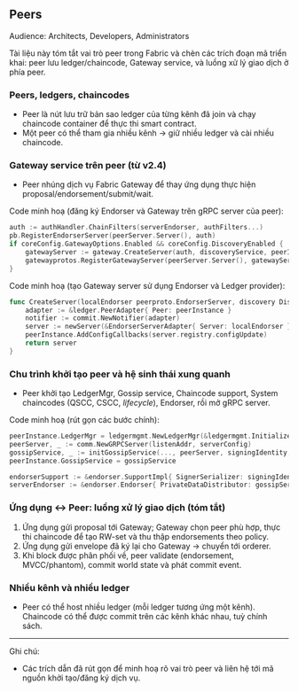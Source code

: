 ## Peers

Audience: Architects, Developers, Administrators

Tài liệu này tóm tắt vai trò peer trong Fabric và chèn các trích đoạn mã triển khai: peer lưu ledger/chaincode, Gateway service, và luồng xử lý giao dịch ở phía peer.

### Peers, ledgers, chaincodes

- Peer là nút lưu trữ bản sao ledger của từng kênh đã join và chạy chaincode container để thực thi smart contract.
- Một peer có thể tham gia nhiều kênh → giữ nhiều ledger và cài nhiều chaincode.

### Gateway service trên peer (từ v2.4)

- Peer nhúng dịch vụ Fabric Gateway để thay ứng dụng thực hiện proposal/endorsement/submit/wait.

Code minh hoạ (đăng ký Endorser và Gateway trên gRPC server của peer):

```895:915:internal/peer/node/start.go
auth := authHandler.ChainFilters(serverEndorser, authFilters...)
pb.RegisterEndorserServer(peerServer.Server(), auth)
if coreConfig.GatewayOptions.Enabled && coreConfig.DiscoveryEnabled {
    gatewayServer := gateway.CreateServer(auth, discoveryService, peerInstance, &serverConfig.SecOpts, aclProvider, coreConfig.LocalMSPID, coreConfig.GatewayOptions, builtinSCCs)
    gatewayprotos.RegisterGatewayServer(peerServer.Server(), gatewayServer)
}
```

Code minh hoạ (tạo Gateway server sử dụng Endorser và Ledger provider):

```56:87:internal/pkg/gateway/gateway.go
func CreateServer(localEndorser peerproto.EndorserServer, discovery Discovery, peerInstance *peer.Peer, secureOptions *comm.SecureOptions, policy ACLChecker, localMSPID string, options config.Options, systemChaincodes scc.BuiltinSCCs) *Server {
    adapter := &ledger.PeerAdapter{ Peer: peerInstance }
    notifier := commit.NewNotifier(adapter)
    server := newServer(&EndorserServerAdapter{ Server: localEndorser }, discovery, commit.NewFinder(adapter, notifier), policy, adapter, peerInstance.GossipService.SelfMembershipInfo(), localMSPID, secureOptions, options, systemChaincodes, peerInstance.OrdererEndpointOverrides, peerInstance.GetChannelConfig)
    peerInstance.AddConfigCallbacks(server.registry.configUpdate)
    return server
}
```

### Chu trình khởi tạo peer và hệ sinh thái xung quanh

- Peer khởi tạo LedgerMgr, Gossip service, Chaincode support, System chaincodes (QSCC, CSCC, _lifecycle_), Endorser, rồi mở gRPC server.

Code minh hoạ (rút gọn các bước chính):

```445:483:internal/peer/node/start.go
peerInstance.LedgerMgr = ledgermgmt.NewLedgerMgr(&ledgermgmt.Initializer{ /* StateListeners, Lifecycle, Metrics, LedgerConfig... */ })
peerServer, _ := comm.NewGRPCServer(listenAddr, serverConfig)
gossipService, _ := initGossipService(..., peerServer, signingIdentity, ...)
peerInstance.GossipService = gossipService
```

```737:767:internal/peer/node/start.go
endorserSupport := &endorser.SupportImpl{ SignerSerializer: signingIdentity, Peer: peerInstance, ChaincodeSupport: chaincodeSupport, ACLProvider: aclProvider, BuiltinSCCs: builtinSCCs }
serverEndorser := &endorser.Endorser{ PrivateDataDistributor: gossipService, ChannelFetcher: channelFetcher, LocalMSP: localMSP, Support: endorserSupport, Metrics: endorser.NewMetrics(metricsProvider) }
```

### Ứng dụng ↔ Peer: luồng xử lý giao dịch (tóm tắt)

1) Ứng dụng gửi proposal tới Gateway; Gateway chọn peer phù hợp, thực thi chaincode để tạo RW-set và thu thập endorsements theo policy.
2) Ứng dụng gửi envelope đã ký lại cho Gateway → chuyển tới orderer.
3) Khi block được phân phối về, peer validate (endorsement, MVCC/phantom), commit world state và phát commit event.

### Nhiều kênh và nhiều ledger

- Peer có thể host nhiều ledger (mỗi ledger tương ứng một kênh). Chaincode có thể được commit trên các kênh khác nhau, tuỳ chính sách.

---

Ghi chú:
- Các trích dẫn đã rút gọn để minh hoạ rõ vai trò peer và liên hệ tới mã nguồn khởi tạo/đăng ký dịch vụ.


